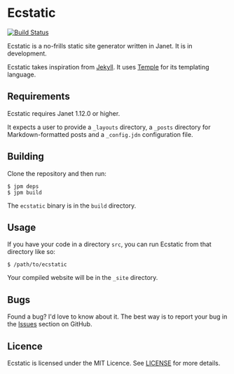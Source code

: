 # Ecstatic

[![Build Status](https://github.com/pyrmont/ecstatic/workflows/build/badge.svg)](https://github.com/pyrmont/ecstatic/actions?query=workflow%3Abuild)

Ecstatic is a no-frills static site generator written in Janet. It is in
development.

Ecstatic takes inspiration from [Jekyll][]. It uses [Temple][] for its
templating language.

[Jekyll]: https://jekyllrb.com/
[Temple]: https://git.sr.ht/~bakpakin/temple/

## Requirements

Ecstatic requires Janet 1.12.0 or higher.

It expects a user to provide a `_layouts` directory, a `_posts` directory for
Markdown-formatted posts and a `_config.jdn` configuration file.

## Building

Clone the repository and then run:

```console
$ jpm deps
$ jpm build
```

The `ecstatic` binary is in the `build` directory.

## Usage

If you have your code in a directory `src`, you can run Ecstatic from that
directory like so:

```console
$ /path/to/ecstatic
```

Your compiled website will be in the `_site` directory.

## Bugs

Found a bug? I'd love to know about it. The best way is to report your bug in
the [Issues][] section on GitHub.

[Issues]: https://github.com/pyrmont/ecstatic/issues

## Licence

Ecstatic is licensed under the MIT Licence. See [LICENSE][] for more
details.

[LICENSE]: https://github.com/pyrmont/ecstatic/blob/master/LICENSE
